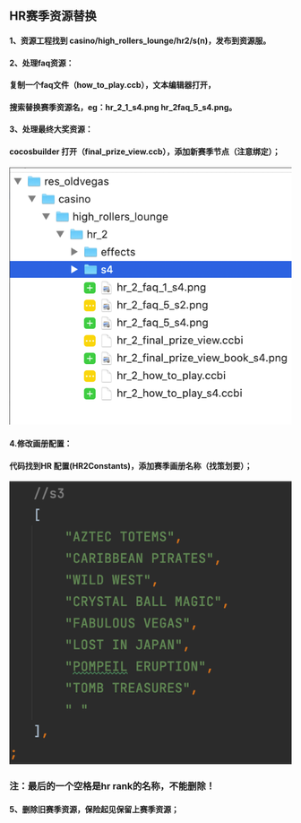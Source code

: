## HR赛季资源替换

#### 1、资源工程找到 casino/high\_rollers\_lounge/hr2/s(n)，发布到资源服。

#### 2、处理faq资源：

#### 复制一个faq文件（how\_to\_play.ccb），文本编辑器打开，

#### 搜索替换赛季资源名，eg：hr\_2\_1\_s4.png   hr\_2faq\_5\_s4.png。

#### 3、处理最终大奖资源：

#### cocosbuilder 打开（final\_prize\_view.ccb），添加新赛季节点（注意绑定）；

![image1](/assets/c5b787c521606c0012170afdaa866229.png)

#### 4.修改画册配置：

#### 代码找到HR 配置(HR2Constants)，添加赛季画册名称（找策划要）；

![image2](/assets/b60ea560b0881adae180c68d041889b5.png)

### 注：最后的一个空格是hr rank的名称，不能删除！

#### **5、删除旧赛季资源，保险起见保留上赛季资源；**



